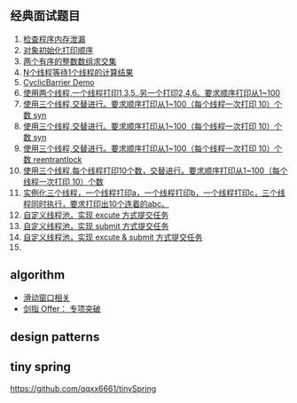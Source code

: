## 经典面试题目

1. [检查程序内存泄漏](algorithm/src/main/java/com/yanliang/algo/interview/MyStack.java)
2. [对象初始化打印顺序](algorithm/src/main/java/com/yanliang/algo/interview/Print.java)
3. [两个有序的整数数组求交集](algorithm/src/main/java/com/yanliang/algo/interview/MyStack.java) 
4. [N个线程等待1个线程的计算结果](algorithm/src/main/java/com/yanliang/algo/interview/ReaderResult.java)
5. [CyclicBarrier Demo](algorithm/src/main/java/com/yanliang/algo/interview/CyclicBarrierDemo.java)
6. [使用两个线程,一个线程打印1,3,5..另一个打印2,4,6。要求顺序打印从1~100](algorithm/src/main/java/com/yanliang/algo/interview/thread/TwoThreadPrint.java)
7. [使用三个线程,交替进行。要求顺序打印从1~100（每个线程一次打印 10）个数 syn](algorithm/src/main/java/com/yanliang/algo/interview/thread/ThreeThreadPrint1.java)
8. [使用三个线程,交替进行。要求顺序打印从1~100（每个线程一次打印 10）个数 syn](algorithm/src/main/java/com/yanliang/algo/interview/thread/ThreeThreadPrint2.java)
9. [使用三个线程,交替进行。要求顺序打印从1~100（每个线程一次打印 10）个数 reentrantlock](algorithm/src/main/java/com/yanliang/algo/interview/thread/ThreeThreadPrint3.java)
10. [使用三个线程,每个线程打印10个数，交替进行。要求顺序打印从1~100（每个线程一次打印 10）个数](algorithm/src/main/java/com/yanliang/algo/interview/thread/ThreeThreadPrint4.java)
11. [实例化三个线程，一个线程打印a，一个线程打印b，一个线程打印c，三个线程同时执行，要求打印出10个连着的abc。]()
12. [自定义线程池，实现 excute 方式提交任务](algorithm/src/main/java/com/yanliang/algo/interview/threadpool/MyThreadPool1.java)
13. [自定义线程池，实现 submit 方式提交任务](algorithm/src/main/java/com/yanliang/algo/interview/threadpool/MyThreadPool2.java)
14. [自定义线程池，实现 excute & submit 方式提交任务](algorithm/src/main/java/com/yanliang/algo/interview/threadpool/MyThreadPool3.java)
15. 



## algorithm

- [滑动窗口相关](algorithm/src/main/java/com/yanliang/algo/sliding_window)
- [剑指 Offer： 专项突破](algorithm/src/main/java/com/yanliang/algo/offer)

## design patterns

## tiny spring

https://github.com/qqxx6661/tinySpring
